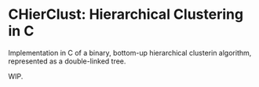 # CHierClust: Hierarchical Clustering in C

Implementation in C of a binary, bottom-up hierarchical clusterin algorithm,
represented as a double-linked tree.

WIP.

